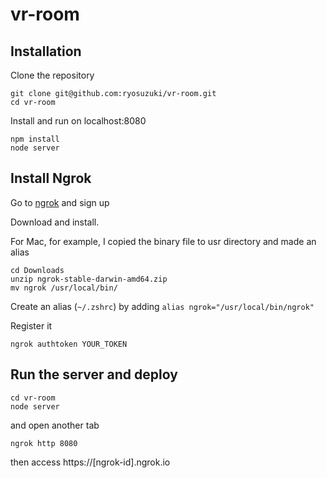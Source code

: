 # vr-room

## Installation 

Clone the repository
```
git clone git@github.com:ryosuzuki/vr-room.git
cd vr-room
```

Install and run on localhost:8080
```
npm install 
node server
```

## Install Ngrok 
Go to [ngrok](https://ngrok.com/) and sign up

Download and install.

For Mac, for example, I copied the binary file to usr directory and made an alias
```
cd Downloads
unzip ngrok-stable-darwin-amd64.zip
mv ngrok /usr/local/bin/
```

Create an alias (`~/.zshrc`) by adding `alias ngrok="/usr/local/bin/ngrok"`

Register it 
```
ngrok authtoken YOUR_TOKEN
```

## Run the server and deploy
```
cd vr-room 
node server
```

and open another tab 
```
ngrok http 8080
```

then access https://[ngrok-id].ngrok.io 

